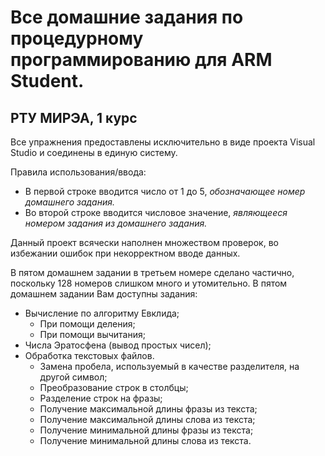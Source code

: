 # Все домашние задания по процедурному программированию для ARM Student.
## РТУ МИРЭА, 1 курс
Все упражнения предоставлены исключительно в виде проекта Visual Studio и соединены в единую систему.

Правила использования/ввода:
  + В первой строке вводится число от 1 до 5, _обозначающее номер домашнего задания._
  + Во второй строке вводится числовое значение, _являющееся номером задания из домашнего задания._

Данный проект всячески наполнен множеством проверок, во избежании ошибок при некорректном вводе данных.

В пятом домашнем задании в третьем номере сделано частично, поскольку 128 номеров слишком много и утомительно.
В пятом домашнем задании Вам доступны задания:
  + Вычисление по алгоритму Евклида;
    + При помощи деления;
    + При помощи вычитания;
  + Числа Эратосфена (вывод простых чисел);
  + Обработка текстовых файлов.
    + Замена пробела, используемый в качестве разделителя, на другой символ;
    + Преобразование строк в столбцы;
    + Разделение строк на фразы;
    + Получение максимальной длины фразы из текста;
    + Получение максимальной длины слова из текста;
    + Получение минимальной длины фразы из текста;
    + Получение минимальной длины слова из текста.
